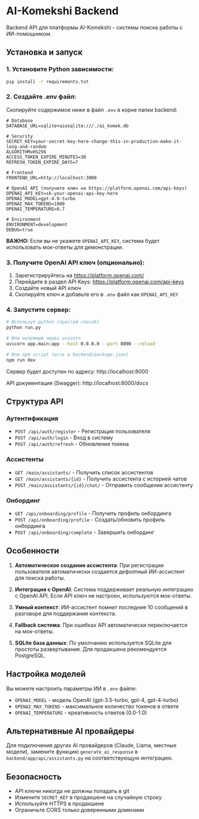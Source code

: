 # AI-Komekshi Backend

Backend API для платформы AI-Komekshi - системы поиска работы с ИИ-помощником.

## Установка и запуск

### 1. Установите Python зависимости:

```bash
pip install -r requirements.txt
```

### 2. Создайте .env файл:

Скопируйте содержимое ниже в файл `.env` в корне папки backend:

```env
# Database
DATABASE_URL=sqlite+aiosqlite:///./ai_komek.db

# Security
SECRET_KEY=your-secret-key-here-change-this-in-production-make-it-long-and-random
ALGORITHM=HS256
ACCESS_TOKEN_EXPIRE_MINUTES=30
REFRESH_TOKEN_EXPIRE_DAYS=7

# Frontend
FRONTEND_URL=http://localhost:3000

# OpenAI API (получите ключ на https://platform.openai.com/api-keys)
OPENAI_API_KEY=sk-your-openai-api-key-here
OPENAI_MODEL=gpt-4.0-turbo
OPENAI_MAX_TOKENS=1000
OPENAI_TEMPERATURE=0.7

# Environment
ENVIRONMENT=development
DEBUG=true
```

**ВАЖНО:** Если вы не укажете `OPENAI_API_KEY`, система будет использовать мок-ответы для демонстрации.

### 3. Получите OpenAI API ключ (опционально):

1. Зарегистрируйтесь на https://platform.openai.com/
2. Перейдите в раздел API Keys: https://platform.openai.com/api-keys
3. Создайте новый API ключ
4. Скопируйте ключ и добавьте его в `.env` файл как `OPENAI_API_KEY`

### 4. Запустите сервер:

```bash
# Используя python (простой способ)
python run.py

# Или напрямую через uvicorn
uvicorn app.main:app --host 0.0.0.0 --port 8000 --reload

# Или npm script (есть в backend/package.json)
npm run dev
```

Сервер будет доступен по адресу: http://localhost:8000

API документация (Swagger): http://localhost:8000/docs

## Структура API

### Аутентификация

-   `POST /api/auth/register` - Регистрация пользователя
-   `POST /api/auth/login` - Вход в систему
-   `POST /api/auth/refresh` - Обновление токена

### Ассистенты

-   `GET /main/assistants/` - Получить список ассистентов
-   `GET /main/assistants/{id}` - Получить ассистента с историей чатов
-   `POST /main/assistants/{id}/chat/` - Отправить сообщение ассистенту

### Онбординг

-   `GET /api/onboarding/profile` - Получить профиль онбординга
-   `POST /api/onboarding/profile` - Создать/обновить профиль онбординга
-   `POST /api/onboarding/complete` - Завершить онбординг

## Особенности

1. **Автоматическое создание ассистента**: При регистрации пользователя автоматически создается дефолтный ИИ-ассистент для поиска работы.

2. **Интеграция с OpenAI**: Система поддерживает реальную интеграцию с OpenAI API. Если API ключ не настроен, используются мок-ответы.

3. **Умный контекст**: ИИ-ассистент помнит последние 10 сообщений в разговоре для поддержания контекста.

4. **Fallback система**: При ошибках API автоматически переключается на мок-ответы.

5. **SQLite база данных**: По умолчанию используется SQLite для простоты развертывания. Для продакшена рекомендуется PostgreSQL.

## Настройка моделей

Вы можете настроить параметры ИИ в `.env` файле:

-   `OPENAI_MODEL` - модель OpenAI (gpt-3.5-turbo, gpt-4, gpt-4-turbo)
-   `OPENAI_MAX_TOKENS` - максимальное количество токенов в ответе
-   `OPENAI_TEMPERATURE` - креативность ответов (0.0-1.0)

## Альтернативные AI провайдеры

Для подключения других AI провайдеров (Claude, Llama, местные модели), замените функцию `generate_ai_response` в `backend/app/api/assistants.py` на соответствующую интеграцию.

## Безопасность

-   API ключи никогда не должны попадать в git
-   Измените `SECRET_KEY` в продакшене на случайную строку
-   Используйте HTTPS в продакшене
-   Ограничьте CORS только доверенными доменами

